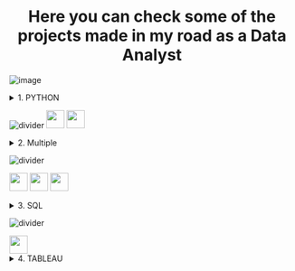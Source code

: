 <h1 align='center'>Here you can check some of the projects made in my road as a Data Analyst</h3>

![image](https://user-images.githubusercontent.com/112327873/204142445-fef3b28f-a606-4828-835d-3159d0373d82.png)
<details><summary>1. PYTHON</summary> 
 <p>

#### [1. Building a dataset from files published on a website](https://github.com/lilqasr/Projects/tree/main/Projects_list/Python/Building%20dataset%20from%20website)
#### [2. Cardiovascular Disease Analysis](https://github.com/lilqasr/Projects/tree/main/Projects_list/Python/Cardiovascular%20Disease%20Analysis)
#### [3. Nicaragua Public Investment Program ANALYSIS](https://nbviewer.org/github/lilqasr/Projects/blob/main/Projects_list/Multi/Public%20Investment%20Program%20Nicaragua/Public_Investment_Program%202017-2022%20Analysis.ipynb)
#### [4. Nicaragua's Municipality Elections Result](https://github.com/lilqasr/Projects/tree/main/Projects_list/Python/Nicaragua's-Municipality-Elections-Results)
#### [5. Apartments for rent in Rome](https://github.com/lilqasr/Projects/tree/main/Projects_list/Python/Real_State_Roma)
#### [6. Time Series Forecast - Nicaragua's Government Taxes Revenues.](https://github.com/lilqasr/Projects/tree/main/Projects_list/Python/Time_Series_Forecast_Taxes_Income_Nicaragua)
   
</p>
</details>

![divider](https://user-images.githubusercontent.com/7065401/52071924-c003ad80-2562-11e9-8297-1c6595f8a7ff.png)
<img height="32" width="32" src="https://cdn.simpleicons.org/microsoftexcel/aqua" /> <img height="32" width="32" src="https://cdn.simpleicons.org/python/aqua" />
<details><summary> 2. Multiple</summary>
<p>

#### [1. Building dataset to Analyze Public Investment Program in Nicaragua](https://github.com/lilqasr/Projects/tree/main/Projects_list/Multi/Public%20Investment%20Program%20Nicaragua)
</p>
</details>

![divider](https://user-images.githubusercontent.com/7065401/52071924-c003ad80-2562-11e9-8297-1c6595f8a7ff.png)

<img height="32" width="32" src="https://cdn.simpleicons.org/mysql/aqua" /> <img height="32" width="32" src="https://cdn.simpleicons.org/sqlite/aqua" /> <img height="32" width="32" src="https://cdn.simpleicons.org/postgresql/aqua" />
<details><summary> 3. SQL</summary>
<p>

#### [1. Last Year Spotify Streaming History](https://github.com/lilqasr/Projects/tree/main/Projects_list/SQL)
</p>
</details>

![divider](https://user-images.githubusercontent.com/7065401/52071924-c003ad80-2562-11e9-8297-1c6595f8a7ff.png)

<img height="32" width="32" src="https://cdn.simpleicons.org/tableau/aqua" />
<details><summary> 4. TABLEAU</summary>
<p>

#### [1. Tableau Public profile](https://public.tableau.com/app/profile/lilqasr88)
#### [2. Others](https://public.tableau.com/app/profile/ep2ea)
</p>
</details>



